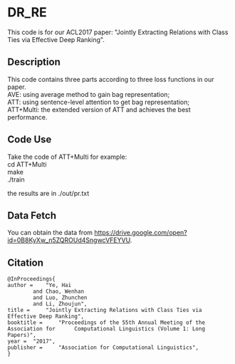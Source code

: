 DR_RE
=====
This code is for our ACL2017 paper: "Jointly Extracting Relations with Class Ties via Effective Deep Ranking". <br>

Description
-------
This code contains three parts according to three loss functions in our paper.<br>
AVE: using average method to gain bag representation; <br>
ATT: using sentence-level attention to get bag representation; <br>
ATT+Multi: the extended version of ATT and achieves the best performance. <br>

Code Use
---------
Take the code of ATT+Multi for example: <br>
cd ATT+Multi <br>
make <br>
./train <br>

the results are in ./out/pr.txt

Data Fetch
------
You can obtain the data from https://drive.google.com/open?id=0B8KyXw_n5ZQROUd4SngwcVFEYVU. 

Citation
----
	@InProceedings{
  	author = 	"Ye, Hai 
			and Chao, Wenhan
			and Luo, Zhunchen
			and Li, Zhoujun",
  	title = 	"Jointly Extracting Relations with Class Ties via Effective Deep Ranking",
  	booktitle = 	"Proceedings of the 55th Annual Meeting of the Association for      Computational Linguistics (Volume 1: Long Papers)",
  	year = 	"2017",
  	publisher = 	"Association for Computational Linguistics",
	}


